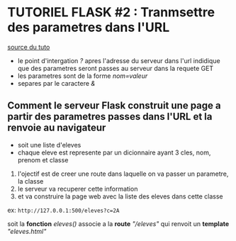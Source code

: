 TUTORIEL FLASK #2 : Tranmsettre des parametres dans l'URL
=========================================================

[source du tuto](https://www.youtube.com/watch?v=lvxqvNXniVc&list=PLV1TsfPiCx8PXHsHeJKvSSC8zfi4Kvcfs&index=2)

- le point d'intergation _?_ apres l'adresse du serveur dans l'url indidique que des parametres seront passes au serveur dans la requete GET
- les parametres sont de la forme _nom=valeur_
- separes par le caractere _&_

Comment le serveur Flask construit une page a partir des parametres passes dans l'URL et la renvoie au navigateur
-----------------------------------------------------------------------------------------------------------------

- soit une liste d'eleves
- chaque eleve est represente par un dicionnaire ayant 3 cles, nom, prenom et classe

1. l'ojectif est de creer une route dans laquelle on va passer un parametre, la classe
2. le serveur va recuperer cette information
3. et va construire la page web avec la liste des eleves dans cette classe

ex: ```http://127.0.0.1:500/eleves?c=2A```


soit la **fonction** _eleves()_ associe a la **route** _"/eleves"_ qui renvoit un **template** _"eleves.html"_
